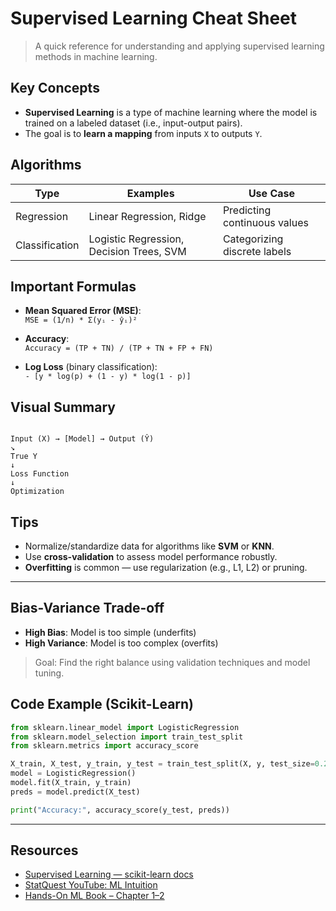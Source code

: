 # Supervised Learning Cheat Sheet

> A quick reference for understanding and applying supervised learning methods in machine learning.


## Key Concepts

- **Supervised Learning** is a type of machine learning where the model is trained on a labeled dataset (i.e., input-output pairs).
- The goal is to **learn a mapping** from inputs `X` to outputs `Y`.


## Algorithms

| Type        | Examples                     | Use Case                         |
|-------------|------------------------------|----------------------------------|
| Regression  | Linear Regression, Ridge     | Predicting continuous values     |
| Classification | Logistic Regression, Decision Trees, SVM | Categorizing discrete labels |


## Important Formulas

- **Mean Squared Error (MSE)**:  
  `MSE = (1/n) * Σ(yᵢ - ŷᵢ)²`

- **Accuracy**:  
  `Accuracy = (TP + TN) / (TP + TN + FP + FN)`

- **Log Loss** (binary classification):  
  `- [y * log(p) + (1 - y) * log(1 - p)]`


## Visual Summary

```

Input (X) → [Model] → Output (Ŷ)
↘️
True Y
↓
Loss Function
↓
Optimization

````


## Tips

- Normalize/standardize data for algorithms like **SVM** or **KNN**.
- Use **cross-validation** to assess model performance robustly.
- **Overfitting** is common — use regularization (e.g., L1, L2) or pruning.

---

## Bias-Variance Trade-off

- **High Bias**: Model is too simple (underfits)
- **High Variance**: Model is too complex (overfits)

> Goal: Find the right balance using validation techniques and model tuning.


## Code Example (Scikit-Learn)

```python
from sklearn.linear_model import LogisticRegression
from sklearn.model_selection import train_test_split
from sklearn.metrics import accuracy_score

X_train, X_test, y_train, y_test = train_test_split(X, y, test_size=0.2)
model = LogisticRegression()
model.fit(X_train, y_train)
preds = model.predict(X_test)

print("Accuracy:", accuracy_score(y_test, preds))
````

---

## Resources

* [Supervised Learning — scikit-learn docs](https://scikit-learn.org/stable/supervised_learning.html)
* [StatQuest YouTube: ML Intuition](https://www.youtube.com/user/joshstarmer)
* [Hands-On ML Book – Chapter 1–2](https://github.com/ageron/handson-ml3)